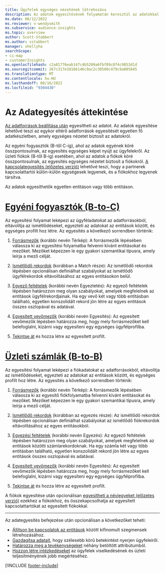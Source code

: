 ```yaml
---
title: Ügyfelek egységes nézetének létrehozása
description: Az adatok egyesítésének folyamatán keresztül az adatokkal egyetlen fő adatkészletet hozhat létre a fiók- vagy ügyfélprofilokról.
ms.date: 08/12/2022
ms.reviewer: v-wendysmith
ms.subservice: audience-insights
ms.topic: overview
author: Scott-Stabbert
ms.author: sstabbert
manager: shellyha
searchScope:
- ci-map
- customerInsights
ms.openlocfilehash: c2a81776eab147c4b5209a6fbf89c0f4c9853d1d
ms.sourcegitcommit: 267c317e10166146c9ac2c30560c479c9a005845
ms.translationtype: MT
ms.contentlocale: hu-HU
ms.lasthandoff: 08/16/2022
ms.locfileid: "9304430"
---
```

# <a name="data-unification-overview"></a>Az Adategyesítés áttekintése

[Az adatforrások beállítása után](data-sources.md) egyesítheti az adatot. Az adatok egyesítése lehetővé teszi az egykor eltérő adatforrások egyesítését egyetlen fő adatkészletben, amely egységes nézetet biztosít az adatokról.

Az egyéni fogyasztók (B-től C-ig), ahol az adatok egyének köré összpontosulnak, az egyesítés egységes képet nyújt az ügyfelekről. Az üzleti fiókok (B-től B-ig) esetében, ahol az adatok a fiókok köré összpontosulnak, az egyesítés egységes nézetet biztosít a fiókokról. [A kapcsolategyesítés (előzetes verzió)](data-unification-contacts.md) lehetővé teszi, hogy a partnerek kapcsolattartói külön-külön egységesek legyenek, és a fiókokhoz legyenek társítva.

Az adatok egyesíthetők egyetlen entitáson vagy több entitáson.

# <a name="individual-consumers-b-to-c"></a>[Egyéni fogyasztók (B-to-C)](#tab/b2c)

Az egyesítési folyamat leképezi az ügyféladatokat az adatforrásokból, eltávolítja az ismétlődéseket, egyezteti az adatokat az entitások között, és egységes profilt hoz létre. Az egyesítés a következő sorrendben történik:

1. [Forrásmezők](map-entities.md) (korábbi nevén Térkép): A forrásmezők lépésében válassza ki az egyesítési folyamatba felvenni kívánt entitásokat és mezőket. Mezőket képezzen le egy gyakori szemantikai típusra, amely leírja a mező célját.

1. [Ismétlődő rekordok](remove-duplicates.md) (korábban a Match része): Az ismétlődő rekordok lépésben opcionálisan definiálhat szabályokat az ismétlődő ügyfélrekordok eltávolításához az egyes entitásokon belül.

1. [Egyező feltételek](match-entities.md) (korábbi nevén Egyeztetés): Az egyező feltételek lépésben határozzon meg olyan szabályokat, amelyek megfelelnek az entitások ügyfélrekordjainak. Ha egy vevő két vagy több entitásban található, egyetlen konszolidált rekord jön létre az egyes entitások összes oszlopával és adatával.

1. [Egyesített vevőmezők](merge-entities.md) (korábbi nevén Egyesítés): Az egyesített vevőmezők lépésben határozza meg, hogy mely forrásmezőket kell belefoglalni, kizárni vagy egyesíteni egy egységes ügyfélprofilba.  

1. [Tekintse át](review-unification.md) és hozza létre az egyesített profilt.

# <a name="business-accounts-b-to-b"></a>[Üzleti számlák (B-to-B)](#tab/b2b)

Az egyesítési folyamat leképezi a fiókadatokat az adatforrásokból, eltávolítja az ismétlődéseket, egyezteti az adatokat az entitások között, és egységes profilt hoz létre. Az egyesítés a következő sorrendben történik:

1. [Forrásmezők](map-entities.md) (korábbi nevén Térkép): A forrásmezők lépésében válassza ki az egyesítő fiókfolyamatba felvenni kívánt entitásokat és mezőket. Mezőket képezzen le egy gyakori szemantikai típusra, amely leírja a mező célját.

1. [Ismétlődő rekordok](remove-duplicates.md) (korábban az egyezés része): Az ismétlődő rekordok lépésben opcionálisan definiálhat szabályokat az ismétlődő fiókrekordok eltávolításához az egyes entitásokból.

1. [Egyezési feltételek](match-entities.md) (korábbi nevén Egyezés): Az egyező feltételek lépésben határozzon meg olyan szabályokat, amelyek megfelelnek az entitások közötti számlarekordoknak. Ha egy számla két vagy több entitásban található, egyetlen konszolidált rekord jön létre az egyes entitások összes oszlopával és adatával.

1. [Egyesített vevőmezők](merge-entities.md) (korábbi nevén Egyesítés): Az egyesített vevőmezők lépésben határozza meg, hogy mely forrásmezőket kell belefoglalni, kizárni vagy egyesíteni egy egységes ügyfélprofilba.  

1. [Tekintse át](review-unification.md) és hozza létre az egyesített profilt.

A fiókok egyesítése után opcionálisan [egyesítheti a névjegyeket (előzetes verzió)](data-unification-contacts.md) ezekhez a fiókokhoz, és összekapcsolhatja az egyesített kapcsolattartókat az egyesített fiókokkal.

---

Az adategyesítés befejezése után opcionálisan a következőket teheti:

- [Állítson be kapcsolatok az entitások](relationships.md) között kifinomult szegmensek létrehozásához.
- [Gazdagítsa adatait](enrichment-hub.md), hogy szélesebb körű betekintést nyerjen ügyfeleiről.
- [Határozza meg a tevékenységeket](activities.md) néhány betöltött attribútumból.
- [Hozzon létre intézkedéseket](measures.md) az ügyfelek viselkedésének és üzleti teljesítményének jobb megértéséhez.

[!INCLUDE [footer-include](includes/footer-banner.md)]
